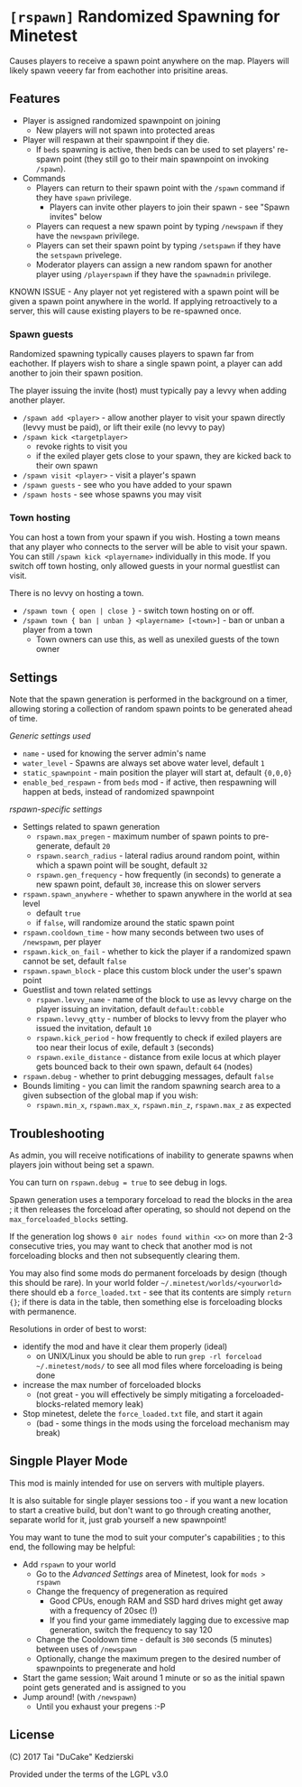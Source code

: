 # `[rspawn]` Randomized Spawning for Minetest

Causes players to receive a spawn point anywhere on the map. Players will likely spawn veeery far from eachother into prisitine areas.

## Features

* Player is assigned randomized spawnpoint on joining
    * New players will not spawn into protected areas
* Player will respawn at their spawnpoint if they die.
    * If `beds` spawning is active, then beds can be used to set players' re-spawn point (they still go to their main spawnpoint on invoking `/spawn`).
* Commands
    * Players can return to their spawn point with the `/spawn` command if they have `spawn` privilege.
        * Players can invite other players to join their spawn - see "Spawn invites" below
	* Players can request a new spawn point by typing `/newspawn` if they have the `newspawn` privilege.
	* Players can set their spawn point by typing `/setspawn` if they have the `setspawn` privelege.
    * Moderator players can assign a new random spawn for another player using `/playerspawn` if they have the `spawnadmin` privilege.

KNOWN ISSUE - Any player not yet registered with a spawn point will be given a spawn point anywhere in the world. If applying retroactively to a server, this will cause existing players to be re-spawned once.

### Spawn guests

Randomized spawning typically causes players to spawn far from eachother. If players wish to share a single spawn point, a player can add another to join their spawn position.

The player issuing the invite (host) must typically pay a levvy when adding another player.

* `/spawn add <player>` - allow another player to visit your spawn directly (levvy must be paid), or lift their exile (no levvy to pay)
* `/spawn kick <targetplayer>`
    * revoke rights to visit you
    * if the exiled player gets close to your spawn, they are kicked back to their own spawn
* `/spawn visit <player>` - visit a player's spawn
* `/spawn guests` - see who you have added to your spawn
* `/spawn hosts` - see whose spawns you may visit

### Town hosting

You can host a town from your spawn if you wish. Hosting a town means that any player who connects to the server will be able to visit your spawn. You can still `/spawn kick <playername>` individually in this mode. If you switch off town hosting, only allowed guests in your normal guestlist can visit.

There is no levvy on hosting a town.

* `/spawn town { open | close }` - switch town hosting on or off.
* `/spawn town { ban | unban } <playername> [<town>]` - ban or unban a player from a town
    * Town owners can use this, as well as unexiled guests of the town owner

## Settings

Note that the spawn generation is performed in the background on a timer, allowing storing a collection of random spawn points to be generated ahead of time.

*Generic settings used*

* `name` - used for knowing the server admin's name
* `water_level` - Spawns are always set above water level, default `1`
* `static_spawnpoint` - main position the player will start at, default `{0,0,0}`
* `enable_bed_respawn` - from `beds` mod - if active, then respawning will happen at beds, instead of randomized spawnpoint

*rspawn-specific settings*

* Settings related to spawn generation
    * `rspawn.max_pregen` - maximum number of spawn points to pre-generate, default `20`
    * `rspawn.search_radius` - lateral radius around random point, within which a spawn point will be sought, default `32`
    * `rspawn.gen_frequency` - how frequently (in seconds) to generate a new spawn point, default `30`, increase this on slower servers
* `rspawn.spawn_anywhere` - whether to spawn anywhere in the world at sea level
    * default `true`
    * if `false`, will randomize around the static spawn point
* `rspawn.cooldown_time` - how many seconds between two uses of `/newspawn`, per player
* `rspawn.kick_on_fail` - whether to kick the player if a randomized spawn cannot be set, default `false`
* `rspawn.spawn_block` - place this custom block under the user's spawn point
* Guestlist and town related settings
    * `rspawn.levvy_name` - name of the block to use as levvy charge on the player issuing an invitation, default `default:cobble`
    * `rspawn.levvy_qtty` - number of blocks to levvy from the player who issued the invitation, default `10`
    * `rspawn.kick_period` - how frequently to check if exiled players are too near their locus of exile, default `3` (seconds)
    * `rspawn.exile_distance` - distance from exile locus at which player gets bounced back to their own spawn, default `64` (nodes)
* `rspawn.debug` - whether to print debugging messages, default `false`
* Bounds limiting - you can limit the random spawning search area to a given subsection of the global map if you wish:
    * `rspawn.min_x`, `rspawn.max_x`, `rspawn.min_z`, `rspawn.max_z` as expected

## Troubleshooting

As admin, you will receive notifications of inability to generate spawns when players join without being set a spawn.

You can turn on `rspawn.debug = true` to see debug in logs.

Spawn generation uses a temporary forceload to read the blocks in the area ; it then releases the forceload after operating, so should not depend on the `max_forceloaded_blocks` setting.

If the generation log shows `0 air nodes found within <x>` on more than 2-3 consecutive tries, you may want to check that another mod is not forceloading blocks and then not subsequently clearing them.

You may also find some mods do permanent forceloads by design (though this should be rare). In your world folder `~/.minetest/worlds/<yourworld>` there should eb a `force_loaded.txt` - see that its contents are simply `return {}`; if there is data in the table, then something else is forceloading blocks with permanence.

Resolutions in order of best to worst:

* identify the mod and have it clear them properly (ideal)
    * on UNIX/Linux you should be able to run `grep -rl forceload ~/.minetest/mods/` to see all mod files where forceloading is being done
* increase the max number of forceloaded blocks
    * (not great - you will effectively be simply mitigating a forceloaded-blocks-related memory leak)
* Stop minetest, delete the `force_loaded.txt` file, and start it again
    * (bad - some things in the mods using the forceload mechanism may break)

## Singple Player Mode

This mod is mainly intended for use on servers with multiple players.

It is also suitable for single player sessions too - if you want a new location to start a creative build, but don't want to go through creating another, separate world for it, just grab yourself a new spawnpoint!

You may want to tune the mod to suit your computer's capabilities ; to this end, the following may be helpful:

* Add `rspawn` to your world
    * Go to the *Advanced Settings* area of Minetest, look for `mods > rspawn`
    * Change the frequency of pregeneration as required
        * Good CPUs, enough RAM and SSD hard drives might get away with a frequency of 20sec (!)
        * If you find your game immediately lagging due to excessive map generation, switch the frequency to say 120
    * Change the Cooldown time - default is `300` seconds (5 minutes) between uses of `/newspawn`
    * Optionally, change the maximum pregen to the desired number of spawnpoints to pregenerate and hold
* Start the game session; Wait around 1 minute or so as the initial spawn point gets generated and is assigned to you
* Jump around! (with `/newspawn`)
    * Until you exhaust your pregens :-P

## License

(C) 2017 Tai "DuCake" Kedzierski

Provided under the terms of the LGPL v3.0
